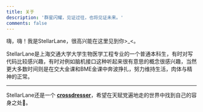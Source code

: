 ```yaml
---
title: 关于
description: '群星闪耀，见证过往，也将见证未来。'
comments: false
---
```


<!-- 嗨，嗨！我是StellarLane，很高兴能在这里见到你>\_<。<br>StellarLane目前是一名SJTU大一小东西，虽然身处勉强算是“信息大类”的专业，但StellarLane也认为仅凭课内所学并不能完全满足这个信息时代的社会所需和个人发展的需求，因此也加入了浩浩荡荡的自学CS大军中，非常感谢很多教授们无私地开源了自己的课程，让包括我在内的更多人有了接触CS的机会，也非常感谢同样秉持着开源精神的前辈与学长分享的经验和提供的指导。<br>即使StellarLane深知自己是笨蛋，但仍然希望有朝一日能成为xlb，teruteru，tmp，definfo，gemini，41p那样的大佬。 -->

嗨，嗨！我是StellarLane，很高兴能在这里见到你>\_<。

StellarLane是上海交通大学大学生物医学工程专业的一个普通本科生，有时对写代码比较感兴趣，有时对例如脑机接口这种听起来很有意思的概念很感兴趣，当然更大多数时间则是在交大金课和BME金课中奔波挣扎，努力维持生活，肉体与精神的正常。

---

StellarLane还是一个
[**crossdresser**](https://stellarlane.github.io/crossdress/)，希望在天赋党遍地走的世界中找到自己的容身之处🤕。
